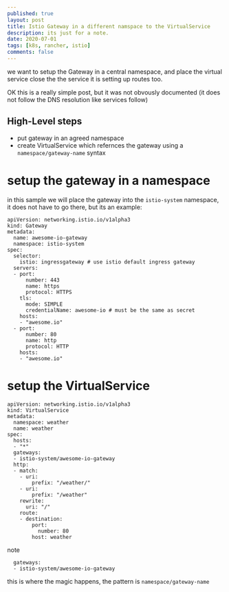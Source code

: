 ```yaml
---
published: true
layout: post
title: Istio Gateway in a different namspace to the VirtualService
description: its just for a note.
date: 2020-07-01
tags: [k8s, rancher, istio]
comments: false
---
```


we want to setup the Gateway in a central namespace, and place the virtual service close the the service it is setting up routes too.

OK this is a really simple post, but it was not obvously documented (it does not follow the DNS resolution like services follow)

## High-Level steps

- put gateway in an agreed namespace
- create VirtualService which refernces the gateway using a `namespace/gateway-name` syntax

# setup the gateway in a namespace

in this sample we will place the gateway into the `istio-system` namespace, it does not have to go there, but its an example:

```
apiVersion: networking.istio.io/v1alpha3
kind: Gateway
metadata:
  name: awesome-io-gateway
  namespace: istio-system
spec:
  selector:
    istio: ingressgateway # use istio default ingress gateway
  servers:
  - port:
      number: 443
      name: https
      protocol: HTTPS
    tls:
      mode: SIMPLE
      credentialName: awesome-io # must be the same as secret
    hosts:
    - "awesome.io"
  - port:
      number: 80
      name: http
      protocol: HTTP
    hosts:
    - "awesome.io"
```

# setup the VirtualService

```
apiVersion: networking.istio.io/v1alpha3
kind: VirtualService
metadata:
  namespace: weather
  name: weather
spec:
  hosts:
  - "*"
  gateways:
  - istio-system/awesome-io-gateway
  http:
  - match:
    - uri:
        prefix: "/weather/"
    - uri:
        prefix: "/weather"
    rewrite:
      uri: "/"
    route:
    - destination:
        port:
          number: 80
        host: weather
```

note 

```
  gateways:
  - istio-system/awesome-io-gateway
```

this is where the magic happens, the pattern is `namespace/gateway-name`

